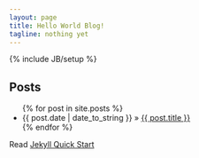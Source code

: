 ```yaml
---
layout: page
title: Hello World Blog!
tagline: nothing yet
---
```

{% include JB/setup %}

## Posts

<ul class="posts">
  {% for post in site.posts %}
    <li><span>{{ post.date | date_to_string }}</span> &raquo; <a href="{{ BASE_PATH }}{{ post.url }}">{{ post.title }}</a></li>
  {% endfor %}
</ul>




Read [Jekyll Quick Start](http://jekyllbootstrap.com/usage/jekyll-quick-start.html)
